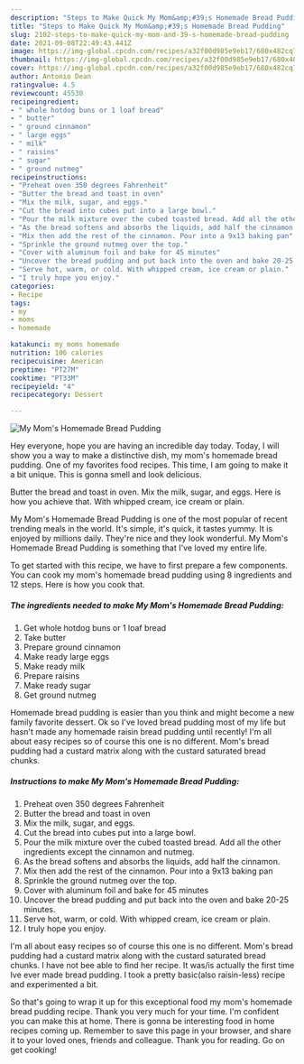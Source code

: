 ```yaml
---
description: "Steps to Make Quick My Mom&amp;#39;s Homemade Bread Pudding"
title: "Steps to Make Quick My Mom&amp;#39;s Homemade Bread Pudding"
slug: 2102-steps-to-make-quick-my-mom-and-39-s-homemade-bread-pudding
date: 2021-09-08T22:49:43.441Z
image: https://img-global.cpcdn.com/recipes/a32f00d985e9eb17/680x482cq70/my-moms-homemade-bread-pudding-recipe-main-photo.jpg
thumbnail: https://img-global.cpcdn.com/recipes/a32f00d985e9eb17/680x482cq70/my-moms-homemade-bread-pudding-recipe-main-photo.jpg
cover: https://img-global.cpcdn.com/recipes/a32f00d985e9eb17/680x482cq70/my-moms-homemade-bread-pudding-recipe-main-photo.jpg
author: Antonio Dean
ratingvalue: 4.5
reviewcount: 45530
recipeingredient:
- " whole hotdog buns or 1 loaf bread"
- " butter"
- " ground cinnamon"
- " large eggs"
- " milk"
- " raisins"
- " sugar"
- " ground nutmeg"
recipeinstructions:
- "Preheat oven 350 degrees Fahrenheit"
- "Butter the bread and toast in oven"
- "Mix the milk, sugar, and eggs."
- "Cut the bread into cubes put into a large bowl."
- "Pour the milk mixture over the cubed toasted bread. Add all the other ingredients except the cinnamon and nutmeg."
- "As the bread softens and absorbs the liquids, add half the cinnamon."
- "Mix then add the rest of the cinnamon. Pour into a 9x13 baking pan"
- "Sprinkle the ground nutmeg over the top."
- "Cover with aluminum foil and bake for 45 minutes"
- "Uncover the bread pudding and put back into the oven and bake 20-25 minutes."
- "Serve hot, warm, or cold. With whipped cream, ice cream or plain."
- "I truly hope you enjoy."
categories:
- Recipe
tags:
- my
- moms
- homemade

katakunci: my moms homemade 
nutrition: 106 calories
recipecuisine: American
preptime: "PT27M"
cooktime: "PT33M"
recipeyield: "4"
recipecategory: Dessert

---
```



![My Mom&#39;s Homemade Bread Pudding](https://img-global.cpcdn.com/recipes/a32f00d985e9eb17/680x482cq70/my-moms-homemade-bread-pudding-recipe-main-photo.jpg)

Hey everyone, hope you are having an incredible day today. Today, I will show you a way to make a distinctive dish, my mom&#39;s homemade bread pudding. One of my favorites food recipes. This time, I am going to make it a bit unique. This is gonna smell and look delicious.

Butter the bread and toast in oven. Mix the milk, sugar, and eggs. Here is how you achieve that. With whipped cream, ice cream or plain.

My Mom&#39;s Homemade Bread Pudding is one of the most popular of recent trending meals in the world. It's simple, it's quick, it tastes yummy. It is enjoyed by millions daily. They're nice and they look wonderful. My Mom&#39;s Homemade Bread Pudding is something that I've loved my entire life.


To get started with this recipe, we have to first prepare a few components. You can cook my mom&#39;s homemade bread pudding using 8 ingredients and 12 steps. Here is how you cook that.

<!--inarticleads1-->

##### The ingredients needed to make My Mom&#39;s Homemade Bread Pudding:

1. Get  whole hotdog buns or 1 loaf bread
1. Take  butter
1. Prepare  ground cinnamon
1. Make ready  large eggs
1. Make ready  milk
1. Prepare  raisins
1. Make ready  sugar
1. Get  ground nutmeg


Homemade bread pudding is easier than you think and might become a new family favorite dessert. Ok so I&#39;ve loved bread pudding most of my life but hasn&#39;t made any homemade raisin bread pudding until recently! I&#39;m all about easy recipes so of course this one is no different. Mom&#39;s bread pudding had a custard matrix along with the custard saturated bread chunks. 

<!--inarticleads2-->

##### Instructions to make My Mom&#39;s Homemade Bread Pudding:

1. Preheat oven 350 degrees Fahrenheit
1. Butter the bread and toast in oven
1. Mix the milk, sugar, and eggs.
1. Cut the bread into cubes put into a large bowl.
1. Pour the milk mixture over the cubed toasted bread. Add all the other ingredients except the cinnamon and nutmeg.
1. As the bread softens and absorbs the liquids, add half the cinnamon.
1. Mix then add the rest of the cinnamon. Pour into a 9x13 baking pan
1. Sprinkle the ground nutmeg over the top.
1. Cover with aluminum foil and bake for 45 minutes
1. Uncover the bread pudding and put back into the oven and bake 20-25 minutes.
1. Serve hot, warm, or cold. With whipped cream, ice cream or plain.
1. I truly hope you enjoy.


I&#39;m all about easy recipes so of course this one is no different. Mom&#39;s bread pudding had a custard matrix along with the custard saturated bread chunks. I have not bee able to find her recipe. It was/is actually the first time Ive ever made bread pudding. I took a pretty basic(also raisin-less) recipe and experimented a bit. 

So that's going to wrap it up for this exceptional food my mom&#39;s homemade bread pudding recipe. Thank you very much for your time. I'm confident you can make this at home. There is gonna be interesting food in home recipes coming up. Remember to save this page in your browser, and share it to your loved ones, friends and colleague. Thank you for reading. Go on get cooking!
